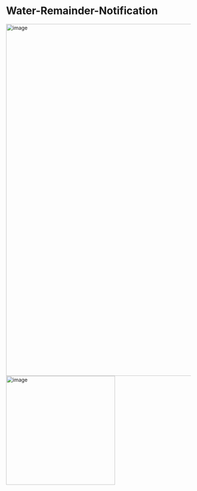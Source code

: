 # Water-Remainder-Notification

<img width="960" alt="image" src="https://user-images.githubusercontent.com/80088403/226203645-a95e870f-f533-486a-94c8-f4eafac6085e.png">

<img width="297" alt="image" src="https://user-images.githubusercontent.com/80088403/226203684-0857ffb0-af6c-40c0-9a98-652a47e0b0e9.png">

